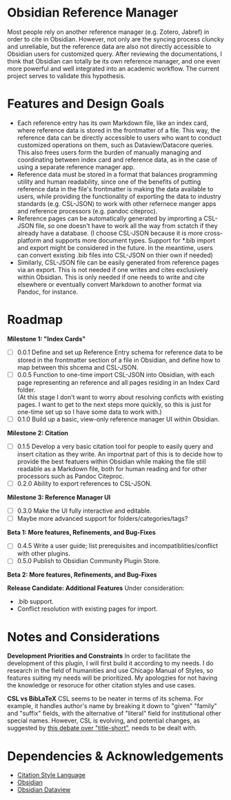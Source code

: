# Obsidian Reference Manager
Most people rely on another reference manager (e.g. Zotero, Jabref) in order to cite in Obsidian. However, not only are the syncing process cluncky and unreliable, but the reference data are also not directly accessible to Obsidian users for customized query. After reviewing the documentations, I think that Obsidian can totally be its own reference manager, and one even more powerful and well integrated into an academic workflow. The current project serves to validate this hypothesis.

# Features and Design Goals
- Each reference entry has its own Markdown file, like an index card, where reference data is stored in the frontmatter of a file. This way, the reference data can be directly accessible to users who want to conduct customized operations on them, such as Dataview/Datacore queries. This also frees users form the burden of manually managing and coordinating between index card and reference data, as in the case of using a separate reference manager app.
- Reference data must be stored in a format that balances programming utility and human readability, since one of the benefits of putting reference data in the file's frontmatter is making the data available to users, while providing the functionality of exporting the data to industry standards (e.g. CSL-JSON) to work with other refernece manger apps and reference processors (e.g. pandoc citeproc).
- Reference pages can be automatically generated by improrting a CSL-JSON file, so one doesn't have to work all the way from sctatch if they already have a database.
  (I choose CSL-JSON because it is more cross-platform and supports more document types. Support for *.bib import and export might be considered in the future. In the meantime, users can convert existing .bib files into CSL-JSON on thier own if needed)
- Similarly, CSL-JSON file can be easily generated from reference pages via an export. This is not needed if one writes and cites exclusively within Obsidian. This is only needed if one needs to write and cite elsewhere or eventually convert Markdown to another format via Pandoc, for instance.

# Roadmap
**Milestone 1: "Index Cards"**
- [ ] 0.0.1 Define and set up Reference Entry schema for reference data to be stored in the frontmatter section of a file in Obsidian, and define how to map between this shcema and CSL-JSON.
- [ ] 0.0.5 Function to one-time import CSL-JSON into Obsidian, with each page representing an reference and all pages residing in an Index Card folder.  
      (At this stage I don't want to worry about resolving conficts with existing pages. I want to get to the next steps more quickly, so this is just for one-time set up so I have some data to work with.)
- [ ] 0.1.0 Build up a basic, view-only reference manager UI within Obsidian.

**Milestone 2: Citation**
- [ ] 0.1.5 Develop a very basic citation tool for people to easily query and insert citation as they write.
      An importnat part of this is to decide how to provide the best featuers within Obsidian while making the file still readable as a Markdown file, both for human reading and for other processors such as Pandoc Citeproc.
- [ ] 0.2.0 Ability to export references to CSL-JSON.

**Milestone 3: Reference Manager UI**
- [ ] 0.3.0 Make the UI fully interactive and editable.
- [ ] Maybe more advanced support for folders/categories/tags?

**Beta 1: More features, Refinements, and Bug-Fixes**
- [ ] 0.4.5 Write a user guide; list prerequisites and incompatiblities/conflict with other plugins.
- [ ] 0.5.0 Publish to Obsidian Community Plugin Store.

**Beta 2: More features, Refinements, and Bug-Fixes**

**Release Candidate: Additional Features**
Under consideration:
- .bib support.
- Conflict resolution with existing pages for import.

# Notes and Considerations
**Development Priorities and Constraints**
In order to facilitate the development of this plugin, I will first build it according to my needs. I do research in the field of humanities and use Chicago Manual of Styles, so features suiting my needs will be prioritized. My apologzies for not having the knowledge or resoruce for other citation styles and use cases.

**CSL vs BibLaTeX**
CSL seems to be neater in terms of its schema. For example, it handles author's name by breaking it down to "given" "family" and "suffix" fields, with the alternative of "literal" field for institutional other special names. However, CSL is evolving, and potential changes, as suggested by [this debate over "title-short"](https://github.com/citation-style-language/schema/pull/393), needs to be dealt with.

# Dependencies & Acknowledgements
- [Citation Style Language](https://github.com/citation-style-language/)
- [Obsidian](https://github.com/obsidianmd)
- [Obsidian Dataview](https://github.com/blacksmithgu/obsidian-dataview)